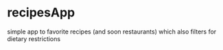 # recipesApp
simple app to favorite recipes (and soon restaurants) which also filters for dietary restrictions
